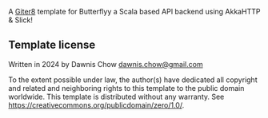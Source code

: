 A [Giter8][g8] template for Butterflyy a Scala based API backend using AkkaHTTP & Slick!

Template license
----------------
Written in 2024 by <AUTHOR NAME> Dawnis Chow <AUTHOR E-MAIL ADDRESS> dawnis.chow@gmail.com

To the extent possible under law, the author(s) have dedicated all copyright and related
and neighboring rights to this template to the public domain worldwide.
This template is distributed without any warranty. See <https://creativecommons.org/publicdomain/zero/1.0/>.

[g8]: https://www.foundweekends.org/giter8/
